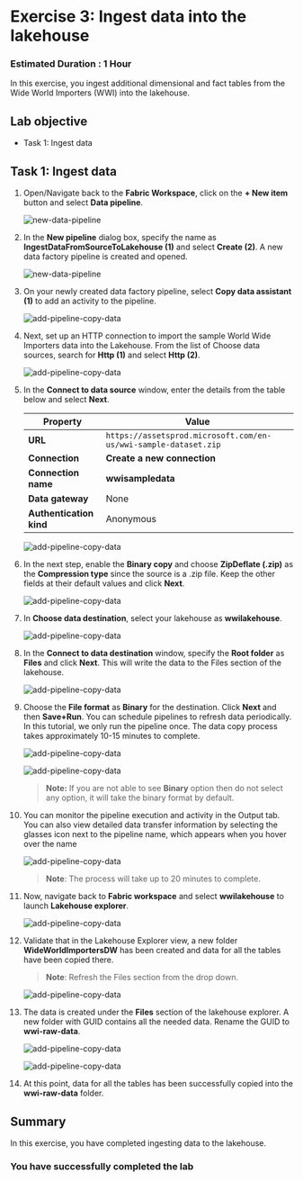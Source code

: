 # Exercise 3: Ingest data into the lakehouse

### Estimated Duration : 1 Hour

In this exercise, you ingest additional dimensional and fact tables from the Wide World Importers (WWI) into the lakehouse.

## Lab objective

- Task 1: Ingest data

## Task 1: Ingest data

1. Open/Navigate back to the **Fabric Workspace**, click on the **+ New item** button and select **Data pipeline**.

   ![new-data-pipeline](../media/06/midp-img-7.png)

2. In the **New pipeline** dialog box, specify the name as **IngestDataFromSourceToLakehouse (1)** and select **Create (2)**. A new data factory pipeline is created and opened.

   ![new-data-pipeline](../media/10/02.png)

3. On your newly created data factory pipeline, select **Copy data assistant (1)** to add an activity to the pipeline.

   ![add-pipeline-copy-data](../media/10/03at.png)

4. Next, set up an HTTP connection to import the sample World Wide Importers data into the Lakehouse. From the list of Choose data sources, search for **Http (1)** and select **Http (2)**.

   ![add-pipeline-copy-data](../media/10/03ab.png)

5. In the **Connect to data source** window, enter the details from the table below and select **Next**.

    | Property | 	Value |
    | -- | -- |
    | **URL** | `https://assetsprod.microsoft.com/en-us/wwi-sample-dataset.zip` |
    | **Connection** | **Create a new connection** |
    | **Connection name** | **wwisampledata** |
    | **Data gateway** | None |
    | **Authentication kind** | Anonymous |

   ![add-pipeline-copy-data](../media/10/03ac.png)

5. In the next step, enable the **Binary copy** and choose **ZipDeflate (.zip)** as the **Compression type** since the source is a .zip file. Keep the other fields at their default values and click **Next**.

   ![add-pipeline-copy-data](../media/10/03ad.png)

6. In **Choose data destination**, select your lakehouse as **wwilakehouse**.

   ![add-pipeline-copy-data](../media/10/03ae.png)

7. In the **Connect to data destination** window, specify the **Root folder** as **Files** and click **Next**. This will write the data to the Files section of the lakehouse.

   ![add-pipeline-copy-data](../media/10/03af.png)

8. Choose the **File format** as **Binary** for the destination. Click **Next** and then **Save+Run**. You can schedule pipelines to refresh data periodically. In this tutorial, we only run the pipeline once. The data copy process takes approximately 10-15 minutes to complete.
 
   ![add-pipeline-copy-data](../media/10/03ag.png)

   ![add-pipeline-copy-data](../media/10/03ah.png)

   >**Note:** If you are not able to see **Binary** option then do not select any option, it will take the binary format by default.

9. You can monitor the pipeline execution and activity in the Output tab. You can also view detailed data transfer information by selecting the glasses icon next to the pipeline name, which appears when you hover over the name

   ![add-pipeline-copy-data](../media/10/03ai.png)

    >**Note**: The process will take up to 20 minutes to complete. 

11. Now, navigate back to **Fabric workspace** and select **wwilakehouse** to launch **Lakehouse explorer**.

    ![add-pipeline-copy-data](../media/09/22a.png)

12. Validate that in the Lakehouse Explorer view, a new folder **WideWorldImportersDW** has been created and data for all the tables have been copied there.

    >**Note**: Refresh the Files section from the drop down. 

    ![add-pipeline-copy-data](../media/10/03ak.png)

13. The data is created under the **Files** section of the lakehouse explorer. A new folder with GUID contains all the needed data. Rename the GUID to **wwi-raw-data**.

    ![add-pipeline-copy-data](../media/10/03al.png)

    ![add-pipeline-copy-data](../media/10/03am.png)

14. At this point, data for all the tables has been successfully copied into the **wwi-raw-data** folder.

## Summary

In this exercise, you have completed ingesting data to the lakehouse.

### You have successfully completed the lab

